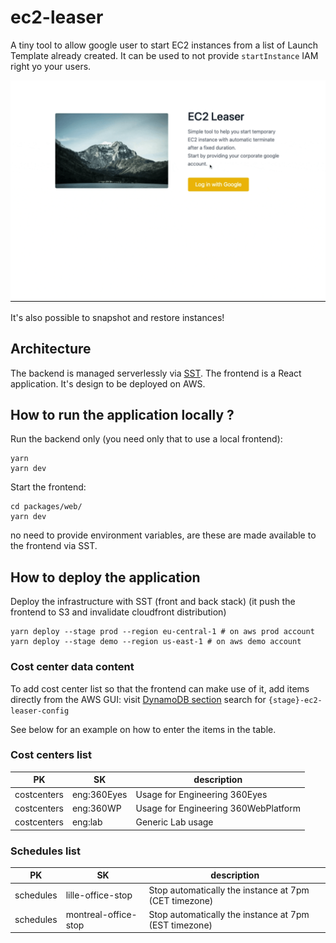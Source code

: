 # ec2-leaser

A tiny tool to allow google user to start EC2 instances from a list of Launch Template already created. It can be used to not provide `startInstance` IAM right yo your users.

![EC2 Leaser](ec2-leaser.gif)

It's also possible to snapshot and restore instances!

## Architecture

The backend is managed serverlessly via [SST](https://sst.dev/).
The frontend is a React application. It's design to be deployed on AWS.

## How to run the application locally ?

Run the backend only (you need only that to use a local frontend):

```
yarn
yarn dev
```

Start the frontend:

```
cd packages/web/
yarn dev
```

no need to provide environment variables, are these are made available to the frontend via SST.

## How to deploy the application

Deploy the infrastructure with SST (front and back stack)
(it push the frontend to S3 and invalidate cloudfront distribution)

```
yarn deploy --stage prod --region eu-central-1 # on aws prod account
yarn deploy --stage demo --region us-east-1 # on aws demo account

```

### Cost center data content

To add cost center list so that the frontend can make use of it, add items directly from the AWS GUI:
visit [DynamoDB section](https://console.aws.amazon.com/dynamodbv2/home)
search for `{stage}-ec2-leaser-config`

See below for an example on how to enter the items in the table.

### Cost centers list

| PK          | SK          | description                          |
| ----------- | ----------- | ------------------------------------ |
| costcenters | eng:360Eyes | Usage for Engineering 360Eyes        |
| costcenters | eng:360WP   | Usage for Engineering 360WebPlatform |
| costcenters | eng:lab     | Generic Lab usage                    |

### Schedules list

| PK        | SK                   | description                                           |
| --------- | -------------------- | ----------------------------------------------------- |
| schedules | lille-office-stop    | Stop automatically the instance at 7pm (CET timezone) |
| schedules | montreal-office-stop | Stop automatically the instance at 7pm (EST timezone) |
